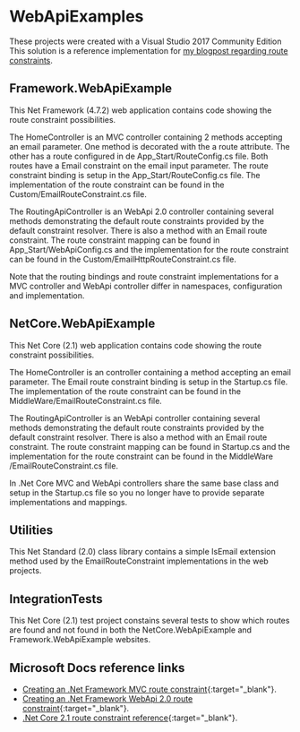 # WebApiExamples

These projects were created with a Visual Studio 2017 Community Edition 
This solution is a reference implementation for [my blogpost regarding route constraints](https://samanthaneilen.github.io/2018/10/09/using-route-constraints-for-input-validation-and-improved-security.html "blogpost regarding route constraints").


## Framework.WebApiExample

This Net Framework (4.7.2) web application contains code showing the route constraint possibilities. 

The HomeController is an MVC controller containing 2 methods accepting an email parameter. One method is decorated with the a route attribute. The other has a route configured in de App_Start/RouteConfig.cs file.
Both routes have a Email constraint on the email input parameter. The route constraint binding is setup in the App_Start/RouteConfig.cs file. The implementation of the route constraint can be found in the Custom/EmailRouteConstraint.cs file.

The RoutingApiController is an WebApi 2.0 controller containing several methods demonstrating the default route constraints provided by the default constraint resolver. There is also a method with an Email route constraint. The route constraint mapping can be found in App_Start/WebApiConfig.cs and the implementation for the route constraint can be found in the Custom/EmailHttpRouteConstraint.cs file.

Note that the routing bindings and route constraint implementations for a MVC controller and WebApi controller differ in namespaces, configuration and implementation.

## NetCore.WebApiExample

This Net Core (2.1) web application contains code showing the route constraint possibilities. 

The HomeController is an controller containing a method accepting an email parameter. The Email route constraint binding is setup in the Startup.cs file. The implementation of the route constraint can be found in the MiddleWare/EmailRouteConstraint.cs file.

The RoutingApiController is an WebApi controller containing several methods demonstrating the default route constraints provided by the default constraint resolver. There is also a method with an Email route constraint. The route constraint mapping can be found in Startup.cs and the implementation for the route constraint can be found in the MiddleWare /EmailRouteConstraint.cs file.

In .Net Core MVC and WebApi controllers share the same base class and setup in the Startup.cs file so you no longer have to provide separate implementations and mappings.

## Utilities

This Net Standard (2.0) class library contains a simple IsEmail extension method used by the EmailRouteConstraint implementations in the web projects. 

## IntegrationTests

This Net Core (2.1) test project constains several tests to show which routes are found and not found in both the NetCore.WebApiExample and Framework.WebApiExample websites.

## Microsoft Docs reference links

- [Creating an .Net Framework MVC route constraint](https://docs.microsoft.com/en-us/aspnet/mvc/overview/older-versions-1/controllers-and-routing/creating-a-route-constraint-cs "Creating an .Net Framework MVC route constraint"){:target="_blank"}.
- [Creating an .Net Framework WebApi 2.0 route constraint](https://docs.microsoft.com/en-us/aspnet/web-api/overview/web-api-routing-and-actions/attribute-routing-in-web-api-2#route-constraints "Creating an .Net Framework WebApi 2.0 route constraint"){:target="_blank"}.
- [.Net Core 2.1 route constraint reference](https://docs.microsoft.com/en-us/aspnet/core/fundamentals/routing?view=aspnetcore-2.1#route-constraint-reference ".Net Core 2.1 route constraint reference"){:target="_blank"}.